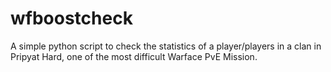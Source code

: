 # wfboostcheck
A simple python script to check the statistics of a player/players in a clan in Pripyat Hard, one of the most difficult Warface PvE Mission.
